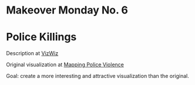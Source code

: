 # Makeover Monday No. 6
# Police Killings

Description at [VizWiz](http://vizwiz.blogspot.com/p/makeover-monday-challenges.html)

Original visualization at [Mapping Police Violence](http://mappingpoliceviolence.org/2015/)

Goal: create a more interesting and attractive visualization than the original.
